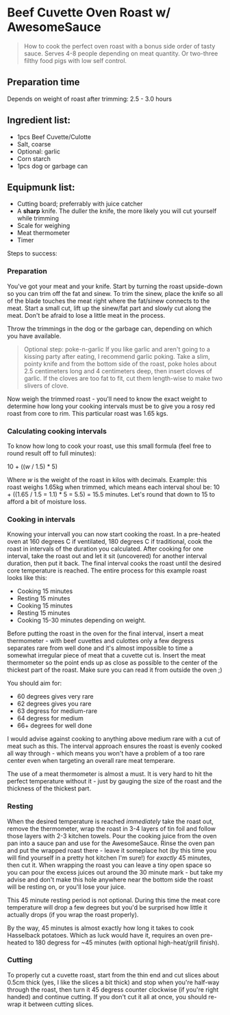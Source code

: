 # Beef Cuvette Oven Roast w/ AwesomeSauce

> How to cook the perfect oven roast with a bonus side order of tasty sauce. Serves 4-8 people depending on meat
> quantity. Or two-three filthy food pigs with low self control.

## Preparation time

Depends on weight of roast after trimming: 2.5 - 3.0 hours

## Ingredient list:

* 1pcs Beef Cuvette/Culotte
* Salt, coarse
* Optional: garlic
* Corn starch
* 1pcs dog or garbage can

## Equipmunk list:

* Cutting board; preferrably with juice catcher
* A __sharp__ knife. The duller the knife, the more likely you will cut yourself while trimming
* Scale for weighing
* Meat thermometer
* Timer

Steps to success:

### Preparation

You've got your meat and your knife. Start by turning the roast upside-down so you can trim off the fat and sinew.
To trim the sinew, place the knife so all of the blade touches the meat right where the fat/sinew connects to the
meat. Start a small cut, lift up the sinew/fat part and slowly cut along the meat. Don't be afraid to lose a little
meat in the process.

Throw the trimmings in the dog or the garbage can, depending on which you have available.

> Optional step: poke-n-garlic
> If you like garlic and aren't going to a kissing party after eating, I recommend garlic poking. Take a slim,
> pointy knife and from the bottom side of the roast, poke holes about 2.5 centimeters long and 4 centimeters deep,
> then insert cloves of garlic. If the cloves are too fat to fit, cut them length-wise to make two slivers of clove.

Now weigh the trimmed roast - you'll need to know the exact weight to determine how long your cooking intervals
must be to give you a rosy red roast from core to rim. This particular roast was 1.65 kgs.

### Calculating cooking intervals

To know how long to cook your roast, use this small formula (feel free to round result off to full minutes):

  10 + ((_w_ / 1.5) * 5)

Where _w_ is the weight of the roast in kilos with decimals. Example: this roast weighs 1.65kg when trimmed, which
means each interval shoul be: 10 + ((1.65 / 1.5 = 1.1) * 5 = 5.5) = 15.5 minutes. Let's round that down to 15 to
afford a bit of moisture loss.

### Cooking in intervals

Knowing your intervall you can now start cooking the roast. In a pre-heated oven at 160 degrees C if ventilated,
180 degrees C if traditional, cook the roast in intervals of the duration you calculated. After cooking for one
interval, take the roast out and let it sit (uncovered) for another interval duration, then put it back. The final
interval cooks the roast until the desired core temperature is reached. The entire process for this example roast
looks like this:

* Cooking 15 minutes
* Resting 15 minutes
* Cooking 15 minutes
* Resting 15 minutes
* Cooking 15-30 minutes depending on weight.

Before putting the roast in the oven for the final interval, insert a meat thermometer - with beef cuvettes and
culottes only a few degress separates rare from well done and it's almost impossible to time a somewhat irregular
piece of meat that a cuvette cut is. Insert the meat thermometer so the point ends up as close as possible to the
center of the thickest part of the roast. Make sure you can read it from outside the oven ;)

You should aim for:

* 60 degrees gives very rare 
* 62 degrees gives you rare
* 63 degress for medium-rare
* 64 degress for medium
* 66+ degrees for well done

I would advise against cooking to anything above medium rare with a cut of meat such as this. The interval approach
ensures the roast is evenly cooked all way through - which means you won't have a problem of a too rare center even
when targeting an overall rare meat temperare.

The use of a meat thermometer is almost a must. It is very hard to hit the perfect temperature without it - just by
gauging the size of the roast and the thickness of the thickest part.

### Resting

When the desired temperature is reached *immediately* take the roast out, remove the thermometer, wrap the roast in
3-4 layers of tin foil and follow those layers with 2-3 kitchen towels. Pour the cooking juice from the oven pan
into a sauce pan and use for the AwesomeSauce. Rinse the oven pan and put the wrapped roast there - leave it
someplace hot (by this time you will find yourself in a pretty hot kitchen I'm sure!) for *exactly* 45 minutes,
then cut it. When wrapping the roast you can leave a tiny open space so you can pour the excess juices out around
the 30 minute mark - but take my advise and don't make this hole anywhere near the bottom side the roast will be
resting on, or you'll lose your juice.

This 45 minute resting period is not optional. During this time the meat core temperature will drop a few degrees
but you'd be surprised how little it actually drops (if you wrap the roast properly).

By the way, 45 minutes is almost exactly how long it takes to cook Hasselback potatoes. Which as luck would have it,
requires an oven pre-heated to 180 degress for ~45 minutes (with optional high-heat/grill finish).

### Cutting

To properly cut a cuvette roast, start from the thin end and cut slices about 0.5cm thick (yes, I like the slices
a bit thick) and stop when you're half-way through the roast, then turn it 45 degress counter clockwise (if you're
right handed) and continue cutting. If you don't cut it all at once, you should re-wrap it between cutting slices.
